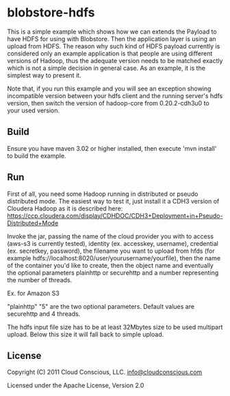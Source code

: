 # blobstore-hdfs

This is a simple example which shows how we can extends the Payload to have HDFS for using with Blobstore.
Then the application layer is using an upload from HDFS.
The reason why such kind of HDFS payload currently is considered only an example application is that
people are using different versions of Hadoop, thus the adequate version needs to be matched exactly
which is not a simple decision in general case. As an example, it is the simplest way to present it.

Note that, if you run this example and you will see an exception showing incompatible version between 
your hdfs client and the running server's hdfs version, then switch the version of hadoop-core from
0.20.2-cdh3u0 to your used version. 

## Build

Ensure you have maven 3.02 or higher installed, then execute 'mvn install' to build the example.

## Run

First of all, you need some Hadoop running in distributed or pseudo distributed mode.
The easiest way to test it, just install it a CDH3 version of Cloudera Hadoop as it is
described here: https://ccp.cloudera.com/display/CDHDOC/CDH3+Deployment+in+Pseudo-Distributed+Mode 

Invoke the jar, passing the name of the cloud provider you with to access (aws-s3 is currently tested), identity (ex. accesskey, username), credential (ex. secretkey, password), the filename you want to upload from hfds (for example hdfs://localhost:8020/user/yourusername/yourfile), then the name of the container you'd like to create, then the object name and eventually the optional parameters plainhttp or securehttp and a number representing the number of threads.

Ex. for Amazon S3

"plainhttp" "5" are the two optional parameters. Default values are securehttp and 4 threads.

The hdfs input file size has to be at least 32Mbytes size to be used multipart upload. Below this size it will fall back to simple upload. 

## License

Copyright (C) 2011 Cloud Conscious, LLC. <info@cloudconscious.com>

Licensed under the Apache License, Version 2.0 
